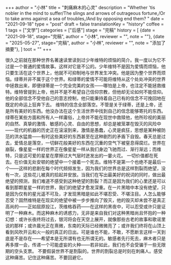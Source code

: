 +++
author = "小林"
title = "刺痛麻木的心灵"
description = "Whether 'tis nobler in the mind to suffer/The slings and arrows of outrageous fortune,/Or to take arms against a sea of troubles,/And by opposing end them? "
date = "2021-09-18"
type = "post"
draft = false
translationKey = "history"
coffee = 1
tags = ["文学"]
categories = ["后感"]
stage = "完稿"
history = [
  {date = "2021-09-18", stage="完稿", author = "小林", reviewer = "", note = ""},
  {date = "2025-05-27", stage="完稿", author = "小林", reviewer = "", note = "添加了摘要"},
]
toot = ""
+++

很久之前就在那种世界名著速读里读到过少年维特的烦恼的简介。我一度以为它不过是一个普通的爱情故事。这样对它是不公的。少年维特不是因为爱情而烦恼，他只要生活在这个世界上，他就不可抑制地与世界发生冲突。他是因为整个世界而烦恼。绿蒂并非不属于这个世界。和绿蒂的爱情不可能将维特从这个处处冲突的世界中拯救出来，即便绿蒂是一个完全完美的女孩——哪怕是上帝，也注定不能拯救维特。维特曾提到上帝，他并不是不希望自己信仰宗教，但他却无论如何不能信仰。他的全部信念不受他自己的意志控制，他只能秉持着自己已有的信念不可挽回地在既定的命运上狂奔下去。
维特的信念全部落空。不管是关于绿蒂，还是上帝，还是所有美好的东西。他没办法在这个生活世界中找到自己的信念能够寄托的东西。绿蒂在某些方面和所有人一样庸俗，上帝并不能在现世中救赎他，他所珍视的美丽的自然、真挚的激情、敏感的心灵、自由的思想，却总是被笼罩在毁灭的风险中——现代的机器的历史正在滚滚到来，激情是愚蠢，心灵是疯狂，思想是某种被防范的洪水猛兽——有时这些美好的东西甚至在这种剧烈的矛盾下自毁。春天总是过去，爱情总是落空，一切鲜花般美好的东西在沉重的空气下被窒息得腐烂。世界在崩裂，像星星一样的世界正在像星星一样从我们身边飞驰而过、渐行渐远；而维特，只是这可爱的星星在摩擦过大气层时迸发出的一霎火花。
一切价值都在死去。在价值无处安顿的绝望中一个接着一个死去。维特不是第一个也绝不是最后一个——这样的悲剧在每个时代频频发生，因为我们的世界总是这样割裂而绝望，没有一次，这些花儿被真的拾起并安放。当我们在写出最美好的祝词的同时，做出最绝望的预测，我们难道不感受到这种绝望的割裂？而正是因为我们的心里还是可以看到那颗星星一样的世界，我们的绝望才愈发深重。在一片黑暗中本没有绝望，只是因为仅有的星光遥不可及，才发现黑暗是如此不堪忍受、不堪注目。人怎么能够忍受？固然维特是在现实的绝望中被一步步推向了毁灭，他的毁灭却未尝不是真正高尚的——正如屈原投江，茨维格吞药——在这样的黑夜中，可以忍受或许只是证明了一种麻木。而这种麻木的诱惑力，无非是来自我们对这种黑暗尚且怀抱的一种幻想：或许长夜终将过去，银河将会在天空上展开，就像那些古老的故事和歌谣里说的那样；或许晨光正在熹微，东南的天际已经微微亮了；或许我们终将在山顶上看到风吹开云和火一般的真正的日出。可是谁也不能，不敢，不愿断言这样一天到底是不是存在——希望本是无所谓有也无所谓无的。敏感者先行死去，麻木者只是再多撑一会，传递一个可能虚妄的火种——若非如此，我们也不会受骗于一些无限期的空头支票。
不要假装世界不是割裂的。世界的割裂总是时刻在刺痛人。感受这种痛苦。记住这种痛苦。不要回避它。